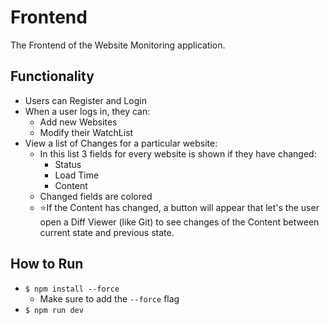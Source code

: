 # Frontend

The Frontend of the Website Monitoring application.

## Functionality

 - Users can Register and Login
 - When a user logs in, they can: 
   - Add new Websites
   - Modify their WatchList
 - View a list of Changes for a particular website:
   - In this list 3 fields for every website is shown if they have changed:
     - Status
     - Load Time
     - Content
   - Changed fields are colored
   - ⭐If the Content has changed, a button will appear that let's the user open a Diff Viewer (like Git) to see changes of the Content between current state and previous state. 



## How to Run

 - `$ npm install --force`
    - Make sure to add the `--force` flag
 - `$ npm run dev`